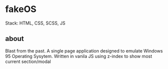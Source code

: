 # fakeOS

Stack: HTML, CSS, SCSS, JS

## about

Blast from the past. A single page application designed to emulate Windows 95 Operating Sysytem. Written in vanila JS using z-index to show most current section/modal
